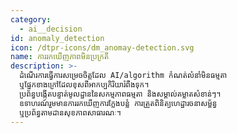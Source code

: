 ```yaml
---
category:
  - ai__decision
id: anomaly_detection
icon: /dtpr-icons/dm_anomay-detection.svg
name: ការរកឃើញភាពមិនប្រក្រតី
description: >-
  ដំណើរការធ្វើការសម្រេចចិត្តដែល AI/algorithm កំណត់លំនាំមិនធម្មតា
  ឬផ្នែកខាងក្រៅដែលខុសពីអាកប្បកិរិយារំពឹងទុក។
  ប្រព័ន្ធបង្កើតបន្ទាត់មូលដ្ឋាននៃសកម្មភាពធម្មតា និងសម្គាល់គម្លាតសំខាន់ៗ។
  ឧទាហរណ៍រួមមានការរកឃើញការក្លែងបន្លំ ការត្រួតពិនិត្យហេដ្ឋារចនាសម្ព័ន្ធ
  ឬប្រព័ន្ធតាមដានសុខភាពសាធារណៈ។
---
```


